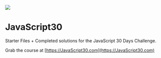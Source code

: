 ![](https://javascript30.com/images/JS3-social-share.png)

# JavaScript30

Starter Files + Completed solutions for the JavaScript 30 Days Challenge. 

Grab the course at [https://JavaScript30.com](https://JavaScript30.com)
